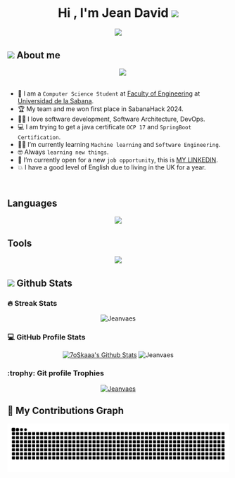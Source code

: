 <h1 align="center">Hi , I'm Jean David <img src="https://media.giphy.com/media/hvRJCLFzcasrR4ia7z/giphy.gif" width="35"></h1>
<p align="center">
  <a href="https://github.com/DenverCoder1/readme-typing-svg"><img src="https://readme-typing-svg.herokuapp.com?font=Time+New+Roman&color=%23C8BE25&size=25&center=true&vCenter=true&width=600&height=100&lines=Software+Engineer+@Jeanvaes;Engineering+informatics+Student;Backend+Programmer;Software+Arquitect;Passionate+for+Computers;Always+learning+new+things"></a>
</p>
	
## <picture><img src = "https://github.com/7oSkaaa/7oSkaaa/blob/main/Images/about_me.gif?raw=true" width = 50px></picture> About me

<picture> <img align="right" src="https://github.com/7oSkaaa/7oSkaaa/blob/main/Images/Right_Side.gif?raw=true" width = 250px></picture>

<br><br>

- :school: I am a `Computer Science Student` at [Faculty of Engineering](https://www.unisabana.edu.co/facultaddeingenieria/) at [Universidad de la Sabana](https://www.unisabana.edu.co/).
- :trophy: My team and me won first place in SabanaHack 2024.
- :technologist: I love software development, Software Architecture, DevOps.
- :computer: I am trying to get a java certificate `OCP 17` and `SpringBoot Certification`.
- :student: I’m currently learning `Machine learning` and `Software Engineering`.
- :nerd_face: Always `learning new things`.
- :thinking: I’m currently open for a new `job opportunity`, this is [MY LINKEDIN](www.linkedin.com/in/jean-david-valencia-esteban-4a5957264).
- :boom: I have a good level of English due to living in the UK for a year.
<br>

## Languages

<p align="center">
  <a href="https://skillicons.dev">
    <img src="https://skillicons.dev/icons?i=cpp,go,java,kotlin,py" />
  </a>
</p>

## Tools

<p align="center">
  <a href="https://skillicons.dev">
    <img src="https://skillicons.dev/icons?i=vscode,spring,rabbitmq,postman,mysql,maven,kubernetes,idea,github,git,docker" />
  </a>
</p>

## <picture> <img src = "https://github.com/7oSkaaa/7oSkaaa/blob/main/Images/Statistics.gif?raw=true" width = 50px>  </picture> Github Stats

<h3> 🔥 Streak Stats</h3>

<p align="center"><img src="https://github-readme-streak-stats.herokuapp.com/?user=Jeanvaes&theme=tokyonight_duo" alt="Jeanvaes" /></p>

<h3>💻 GitHub Profile Stats</h3>
	
<p align="center">
    <a href="https://github.com/anuraghazra/github-readme-stats">
	    <img alt="7oSkaaa's Github Stats" src="https://github-readme-stats.vercel.app/api?username=Jeanvaes&show_icons=true&count_private=true&locale=en&theme=tokyonight&layout=compact" height="230px"/></a>
	  <img src="https://github-readme-stats.vercel.app/api/top-langs?username=Jeanvaes&langs_count=10&show_icons=true&locale=en&theme=tokyonight" alt="Jeanvaes" height="230px"/>
<br/>

</details>

<h3> :trophy: Git profile Trophies </h3>
	
<p align="center"> <a href="https://github.com/ryo-ma/github-profile-trophy"><img src="https://github-profile-trophy.vercel.app/?username=Jeanvaes&layout=compact&theme=tokyonight&column=4&margin-w=15&margin-h=15" alt="Jeanvaes" /></a> </p>

## 🐍 My Contributions Graph
![](https://raw.githubusercontent.com/Jeanvaes/Jeanvaes/output/github-contribution-grid-snake.svg)
